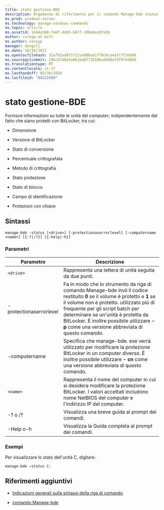 ```yaml
---
title: stato gestione-BDE
description: Argomento di riferimento per il comando Manage-bde status, che fornisce informazioni su tutte le unità del computer, indipendentemente dal fatto che siano protette con BitLocker.
ms.prod: windows-server
ms.technology: manage-windows-commands
ms.topic: article
ms.assetid: 1444a360-fabf-4dd3-b67f-188e6ea3fa5b
author: coreyp-at-msft
ms.author: coreyp
manager: dongill
ms.date: 10/16/2017
ms.openlocfilehash: 32af92ad8f1f12ce006e41f70c6ca4afcff3eb00
ms.sourcegitcommit: 29bc8740e5a8b1ba8f73b10ba4d08afdf07438b0
ms.translationtype: MT
ms.contentlocale: it-IT
ms.lasthandoff: 05/30/2020
ms.locfileid: "84222599"
---
```

# <a name="manage-bde-status"></a>stato gestione-BDE

Fornisce informazioni su tutte le unità del computer; indipendentemente dal fatto che siano protetti con BitLocker, tra cui:

- Dimensione

- Versione di BitLocker

- Stato di conversione

- Percentuale crittografata

- Metodo di crittografia

- Stato protezione

- Stato di blocco

- Campo di identificazione

- Protezioni con chiave

## <a name="syntax"></a>Sintassi

```
manage-bde -status [<drive>] [-protectionaserrorlevel] [-computername <name>] [{-?|/?}] [{-help|-h}]
```

### <a name="parameters"></a>Parametri

| Parametro | Descrizione |
| --------- | ----------- |
| `<drive>` | Rappresenta una lettera di unità seguita da due punti. |
| -protectionaserrorlevel | Fa in modo che lo strumento da riga di comando Manage-bde invii il codice restituito **0** se il volume è protetto e **1** se il volume non è protetto. utilizzato più di frequente per gli script batch per determinare se un'unità è protetta da BitLocker. È inoltre possibile utilizzare **-p** come una versione abbreviata di questo comando. |
| -computername | Specifica che manage-bde. exe verrà utilizzato per modificare la protezione BitLocker in un computer diverso. È inoltre possibile utilizzare **- cn** come una versione abbreviata di questo comando. |
| `<name>` | Rappresenta il nome del computer in cui si desidera modificare la protezione BitLocker. I valori accettati includono nome NetBIOS del computer e l'indirizzo IP del computer. |
| -? o /? | Visualizza una breve guida al prompt dei comandi. |
| -Help o-h | Visualizza la Guida completa al prompt dei comandi. |

### <a name="examples"></a>Esempi

Per visualizzare lo stato dell'unità C, digitare:

```
manage-bde –status C:
```

## <a name="additional-references"></a>Riferimenti aggiuntivi

- [Indicazioni generali sulla sintassi della riga di comando](command-line-syntax-key.md)

- [comando Manage-bde](manage-bde.md)
